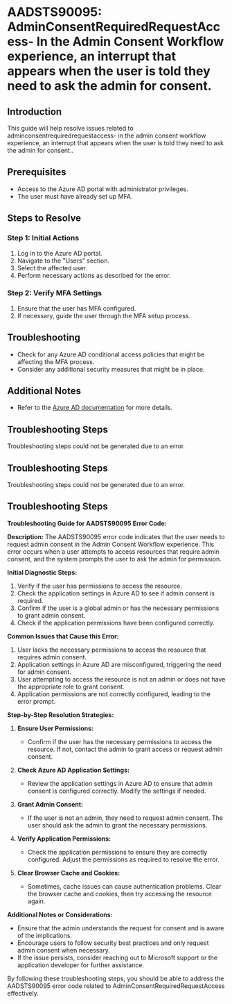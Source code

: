 # AADSTS90095: AdminConsentRequiredRequestAccess-  In the Admin Consent Workflow experience, an interrupt that appears when the user is told they need to ask the admin for consent.

## Introduction
This guide will help resolve issues related to adminconsentrequiredrequestaccess-  in the admin consent workflow experience, an interrupt that appears when the user is told they need to ask the admin for consent..

## Prerequisites
- Access to the Azure AD portal with administrator privileges.
- The user must have already set up MFA.

## Steps to Resolve

### Step 1: Initial Actions
1. Log in to the Azure AD portal.
2. Navigate to the "Users" section.
3. Select the affected user.
4. Perform necessary actions as described for the error.

### Step 2: Verify MFA Settings
1. Ensure that the user has MFA configured.
2. If necessary, guide the user through the MFA setup process.

## Troubleshooting
- Check for any Azure AD conditional access policies that might be affecting the MFA process.
- Consider any additional security measures that might be in place.

## Additional Notes
- Refer to the [Azure AD documentation](https://learn.microsoft.com/en-us/azure/active-directory/) for more details.


## Troubleshooting Steps
Troubleshooting steps could not be generated due to an error.

## Troubleshooting Steps
Troubleshooting steps could not be generated due to an error.

## Troubleshooting Steps
**Troubleshooting Guide for AADSTS90095 Error Code:**

**Description:**
The AADSTS90095 error code indicates that the user needs to request admin consent in the Admin Consent Workflow experience. This error occurs when a user attempts to access resources that require admin consent, and the system prompts the user to ask the admin for permission.

**Initial Diagnostic Steps:**
1. Verify if the user has permissions to access the resource.
2. Check the application settings in Azure AD to see if admin consent is required.
3. Confirm if the user is a global admin or has the necessary permissions to grant admin consent.
4. Check if the application permissions have been configured correctly.

**Common Issues that Cause this Error:**
1. User lacks the necessary permissions to access the resource that requires admin consent.
2. Application settings in Azure AD are misconfigured, triggering the need for admin consent.
3. User attempting to access the resource is not an admin or does not have the appropriate role to grant consent.
4. Application permissions are not correctly configured, leading to the error prompt.

**Step-by-Step Resolution Strategies:**
1. **Ensure User Permissions:**
   - Confirm if the user has the necessary permissions to access the resource. If not, contact the admin to grant access or request admin consent.

2. **Check Azure AD Application Settings:**
   - Review the application settings in Azure AD to ensure that admin consent is configured correctly. Modify the settings if needed.

3. **Grant Admin Consent:**
   - If the user is not an admin, they need to request admin consent. The user should ask the admin to grant the necessary permissions.

4. **Verify Application Permissions:**
   - Check the application permissions to ensure they are correctly configured. Adjust the permissions as required to resolve the error.

5. **Clear Browser Cache and Cookies:**
   - Sometimes, cache issues can cause authentication problems. Clear the browser cache and cookies, then try accessing the resource again.

**Additional Notes or Considerations:**
- Ensure that the admin understands the request for consent and is aware of the implications.
- Encourage users to follow security best practices and only request admin consent when necessary.
- If the issue persists, consider reaching out to Microsoft support or the application developer for further assistance.

By following these troubleshooting steps, you should be able to address the AADSTS90095 error code related to AdminConsentRequiredRequestAccess effectively.